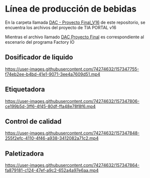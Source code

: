 # Línea de producción de bebidas

En la carpeta llamada [DAC - Proyecto Final_V16](https://github.com/WilberRojas/beverage-production-line/tree/main/DAC%20-%20Proyecto%20Final_V16) de este repositorio, se encuentra los archivos del proyecto de TIA PORTAL v16

Mientras el archivo llamado [DAC Proyecto Final](https://github.com/WilberRojas/beverage-production-line/blob/main/DAC%20Proyecto%20Final.factoryio) es correspondiente al escenario del programa Factory IO



## Dosificador de liquido

https://user-images.githubusercontent.com/74274632/157347755-f74eb2ee-b4bd-41e1-9071-3ee4a7609d51.mp4

## Etiquetadora

https://user-images.githubusercontent.com/74274632/157347806-ce199b5d-3ff6-4f45-80df-ffa48e78f8f6.mp4

## Control de calidad

https://user-images.githubusercontent.com/74274632/157347848-255f2efc-4110-4f46-a938-3412082a71c2.mp4

## Paletizadora

https://user-images.githubusercontent.com/74274632/157347864-fa879181-c124-47ef-a9c2-652a4a97e6aa.mp4
